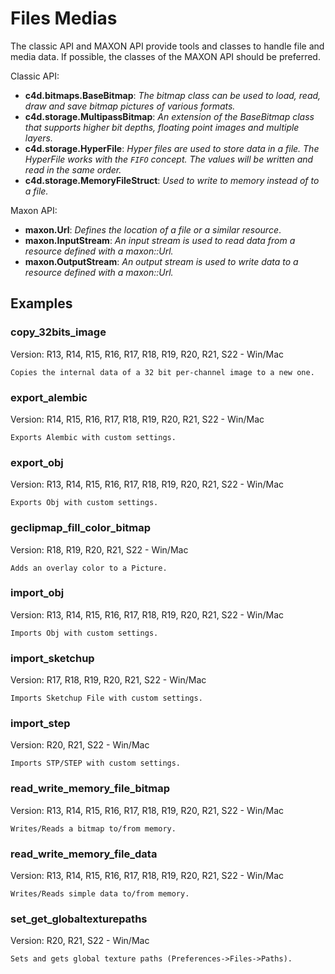 # Files Medias

The classic API and MAXON API provide tools and classes to handle file and media data. If possible, the classes of the MAXON API should be preferred.

Classic API:
- **c4d.bitmaps.BaseBitmap**: *The bitmap class can be used to load, read, draw and save bitmap pictures of various formats.*
- **c4d.storage.MultipassBitmap**: *An extension of the BaseBitmap class that supports higher bit depths, floating point images and multiple layers.*
- **c4d.storage.HyperFile**: *Hyper files are used to store data in a file. The HyperFile works with the `FIFO` concept. The values will be written and read in the same order.*
- **c4d.storage.MemoryFileStruct**: *Used to write to memory instead of to a file.*

Maxon API:
- **maxon.Url**: *Defines the location of a file or a similar resource*.
- **maxon.InputStream**: *An input stream is used to read data from a resource defined with a maxon::Url.*
- **maxon.OutputStream**: *An output stream is used to write data to a resource defined with a maxon::Url.*

## Examples

### copy_32bits_image
Version: R13, R14, R15, R16, R17, R18, R19, R20, R21, S22 - Win/Mac

    Copies the internal data of a 32 bit per-channel image to a new one.

### export_alembic
Version: R14, R15, R16, R17, R18, R19, R20, R21, S22  - Win/Mac

    Exports Alembic with custom settings.

### export_obj
Version: R13, R14, R15, R16, R17, R18, R19, R20, R21, S22 - Win/Mac

    Exports Obj with custom settings.
    
### geclipmap_fill_color_bitmap
Version: R18, R19, R20, R21, S22 - Win/Mac

    Adds an overlay color to a Picture.
    
### import_obj
Version: R13, R14, R15, R16, R17, R18, R19, R20, R21, S22 - Win/Mac

    Imports Obj with custom settings.
    
### import_sketchup
Version: R17, R18, R19, R20, R21, S22 - Win/Mac

    Imports Sketchup File with custom settings.
    
### import_step
Version: R20, R21, S22 - Win/Mac

    Imports STP/STEP with custom settings.
    
### read_write_memory_file_bitmap
Version: R13, R14, R15, R16, R17, R18, R19, R20, R21, S22 - Win/Mac

    Writes/Reads a bitmap to/from memory.

### read_write_memory_file_data
Version: R13, R14, R15, R16, R17, R18, R19, R20, R21, S22 - Win/Mac

    Writes/Reads simple data to/from memory.

### set_get_globaltexturepaths
Version: R20, R21, S22 - Win/Mac

    Sets and gets global texture paths (Preferences->Files->Paths).
